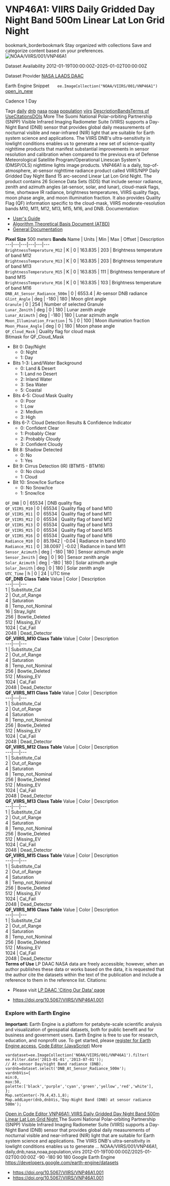  
#  VNP46A1: VIIRS Daily Gridded Day Night Band 500m Linear Lat Lon Grid Night 
bookmark_borderbookmark Stay organized with collections  Save and categorize content based on your preferences.
![NOAA/VIIRS/001/VNP46A1](https://developers.google.com/earth-engine/datasets/images/NOAA/NOAA_VIIRS_001_VNP46A1_sample.png) 

Dataset Availability
    2012-01-19T00:00:00Z–2025-01-02T00:00:00Z 

Dataset Provider
     [ NASA LAADS DAAC ](https://doi.org/10.5067/VIIRS/VNP46A1.001) 

Earth Engine Snippet
     `    ee.ImageCollection("NOAA/VIIRS/001/VNP46A1")   ` [ open_in_new ](https://code.earthengine.google.com/?scriptPath=Examples:Datasets/NOAA/NOAA_VIIRS_001_VNP46A1) 

Cadence
    1 Day 

Tags
     [daily](https://developers.google.com/earth-engine/datasets/tags/daily) [dnb](https://developers.google.com/earth-engine/datasets/tags/dnb) [nasa](https://developers.google.com/earth-engine/datasets/tags/nasa) [noaa](https://developers.google.com/earth-engine/datasets/tags/noaa) [population](https://developers.google.com/earth-engine/datasets/tags/population) [viirs](https://developers.google.com/earth-engine/datasets/tags/viirs)
[Description](https://developers.google.com/earth-engine/datasets/catalog/NOAA_VIIRS_001_VNP46A1#description)[Bands](https://developers.google.com/earth-engine/datasets/catalog/NOAA_VIIRS_001_VNP46A1#bands)[Terms of Use](https://developers.google.com/earth-engine/datasets/catalog/NOAA_VIIRS_001_VNP46A1#terms-of-use)[Citations](https://developers.google.com/earth-engine/datasets/catalog/NOAA_VIIRS_001_VNP46A1#citations)[DOIs](https://developers.google.com/earth-engine/datasets/catalog/NOAA_VIIRS_001_VNP46A1#dois) More
The Suomi National Polar-orbiting Partnership (SNPP) Visible Infrared Imaging Radiometer Suite (VIIRS) supports a Day-Night Band (DNB) sensor that provides global daily measurements of nocturnal visible and near-infrared (NIR) light that are suitable for Earth system science and applications. The VIIRS DNB's ultra-sensitivity in lowlight conditions enables us to generate a new set of science-quality nighttime products that manifest substantial improvements in sensor resolution and calibration when compared to the previous era of Defense Meteorological Satellite Program/Operational Linescan System's (DMSP/OLS) nighttime lights image products.
VNP46A1 is a daily, top-of-atmosphere, at-sensor nighttime radiance product called VIIRS/NPP Daily Gridded Day Night Band 15 arc-second Linear Lat Lon Grid Night. The product contains 26 Science Data Sets (SDS) that include sensor radiance, zenith and azimuth angles (at-sensor, solar, and lunar), cloud-mask flags, time, shortwave IR radiance, brightness temperatures, VIIRS quality flags, moon phase angle, and moon illumination fraction. It also provides Quality Flag (QF) information specific to the cloud-mask, VIIRS moderate-resolution bands M10, M11, M12, M13, M15, M16, and DNB.
Documentation:
  * [User's Guide](https://ladsweb.modaps.eosdis.nasa.gov/api/v2/content/archives/Document%20Archive/Science%20Data%20Product%20Documentation/VIIRS_Black_Marble_UG_v1.3_Sep_2022.pdf)
  * [Algorithm Theoretical Basis Document (ATBD)](https://ladsweb.modaps.eosdis.nasa.gov/api/v2/content/archives/Document%20Archive/Science%20Data%20Product%20Documentation/Product%20Generation%20Algorithms/VIIRS_Black_Marble_ATBD_v1.1_July_2020.pdf)
  * [General Documentation](https://ladsweb.modaps.eosdis.nasa.gov/missions-and-measurements/products/VNP46A1/)


**Pixel Size** 500 meters 
**Bands**
Name | Units | Min | Max | Offset | Description  
---|---|---|---|---|---  
`BrightnessTemperature_M12` | K |  0  |  163.835  | 203 | Brightness temperature of band M12  
`BrightnessTemperature_M13` | K |  0  |  163.835  | 203 | Brightness temperature of band M13  
`BrightnessTemperature_M15` | K |  0  |  163.835  | 111 | Brightness temperature of band M15  
`BrightnessTemperature_M16` | K |  0  |  163.835  | 103 | Brightness temperature of band M16  
`DNB_At_Sensor_Radiance_500m` |  0  |  6553.4  | At-sensor DNB radiance  
`Glint_Angle` | deg |  -180  |  180  | Moon glint angle  
`Granule` |  0  |  254  | Number of selected Granule  
`Lunar_Zenith` | deg |  0  |  180  | Lunar zenith angle  
`Lunar_Azimuth` | deg |  -180  |  180  | Lunar azimuth angle  
`Moon_Illumination_Fraction` | % |  0  |  100  | Moon illumination fraction  
`Moon_Phase_Angle` | deg |  0  |  180  | Moon phase angle  
`QF_Cloud_Mask` | Quality flag for cloud mask  
Bitmask for QF_Cloud_Mask
  * Bit 0: Day/Night 
    * 0: Night
    * 1: Day
  * Bits 1-3: Land/Water Background 
    * 0: Land & Desert
    * 1: Land no Desert
    * 2: Inland Water
    * 3: Sea Water
    * 5: Coastal
  * Bits 4-5: Cloud Mask Quality 
    * 0: Poor
    * 1: Low
    * 2: Medium
    * 3: High
  * Bits 6-7: Cloud Detection Results & Confidence Indicator 
    * 0: Confident Clear
    * 1: Probably Clear
    * 2: Probably Cloudy
    * 3: Confident Cloudy
  * Bit 8: Shadow Detected 
    * 0: No
    * 1: Yes
  * Bit 9: Cirrus Detection (IR) (BTM15 - BTM16) 
    * 0: No cloud
    * 1: Cloud
  * Bit 10: Snow/Ice Surface 
    * 0: No Snow/Ice
    * 1: Snow/Ice

  
`QF_DNB` |  0  |  65534  | DNB quality flag  
`QF_VIIRS_M10` |  0  |  65534  | Quality flag of band M10  
`QF_VIIRS_M11` |  0  |  65534  | Quality flag of band M11  
`QF_VIIRS_M12` |  0  |  65534  | Quality flag of band M12  
`QF_VIIRS_M13` |  0  |  65534  | Quality flag of band M13  
`QF_VIIRS_M15` |  0  |  65534  | Quality flag of band M15  
`QF_VIIRS_M16` |  0  |  65534  | Quality flag of band M16  
`Radiance_M10` |  0  |  85.1942  | -0.04 | Radiance in band M10  
`Radiance_M11` |  0  |  38.0097  | -0.02 | Radiance in band M11  
`Sensor_Azimuth` | deg |  -180  |  180  | Sensor azimuth angle  
`Sensor_Zenith` | deg |  0  |  90  | Sensor zenith angle  
`Solar_Azimuth` | deg |  -180  |  180  | Solar azimuth angle  
`Solar_Zenith` | deg |  0  |  180  | Solar zenith angle  
`UTC_Time` | h |  0  |  24  | UTC time  
**QF_DNB Class Table**
Value | Color | Description  
---|---|---  
1 | Substitute_Cal  
2 | Out_of_Range  
4 | Saturation  
8 | Temp_not_Nominal  
16 | Stray_light  
256 | Bowtie_Deleted  
512 | Missing_EV  
1024 | Cal_Fail  
2048 | Dead_Detector  
**QF_VIIRS_M10 Class Table**
Value | Color | Description  
---|---|---  
1 | Substitute_Cal  
2 | Out_of_Range  
4 | Saturation  
8 | Temp_not_Nominal  
256 | Bowtie_Deleted  
512 | Missing_EV  
1024 | Cal_Fail  
2048 | Dead_Detector  
**QF_VIIRS_M11 Class Table**
Value | Color | Description  
---|---|---  
1 | Substitute_Cal  
2 | Out_of_Range  
4 | Saturation  
8 | Temp_not_Nominal  
256 | Bowtie_Deleted  
512 | Missing_EV  
1024 | Cal_Fail  
2048 | Dead_Detector  
**QF_VIIRS_M12 Class Table**
Value | Color | Description  
---|---|---  
1 | Substitute_Cal  
2 | Out_of_Range  
4 | Saturation  
8 | Temp_not_Nominal  
256 | Bowtie_Deleted  
512 | Missing_EV  
1024 | Cal_Fail  
2048 | Dead_Detector  
**QF_VIIRS_M13 Class Table**
Value | Color | Description  
---|---|---  
1 | Substitute_Cal  
2 | Out_of_Range  
4 | Saturation  
8 | Temp_not_Nominal  
256 | Bowtie_Deleted  
512 | Missing_EV  
1024 | Cal_Fail  
2048 | Dead_Detector  
**QF_VIIRS_M15 Class Table**
Value | Color | Description  
---|---|---  
1 | Substitute_Cal  
2 | Out_of_Range  
4 | Saturation  
8 | Temp_not_Nominal  
256 | Bowtie_Deleted  
512 | Missing_EV  
1024 | Cal_Fail  
2048 | Dead_Detector  
**QF_VIIRS_M16 Class Table**
Value | Color | Description  
---|---|---  
1 | Substitute_Cal  
2 | Out_of_Range  
4 | Saturation  
8 | Temp_not_Nominal  
256 | Bowtie_Deleted  
512 | Missing_EV  
1024 | Cal_Fail  
2048 | Dead_Detector  
**Terms of Use**
LP DAAC NASA data are freely accessible; however, when an author publishes these data or works based on the data, it is requested that the author cite the datasets within the text of the publication and include a reference to them in the reference list.
Citations:
  * Please visit [LP DAAC 'Citing Our Data' page](https://lpdaac.usgs.gov/citing_our_data)


  * [ https://doi.org/10.5067/VIIRS/VNP46A1.001 ](https://doi.org/10.5067/VIIRS/VNP46A1.001)


### Explore with Earth Engine
**Important:** Earth Engine is a platform for petabyte-scale scientific analysis and visualization of geospatial datasets, both for public benefit and for business and government users. Earth Engine is free to use for research, education, and nonprofit use. To get started, please [register for Earth Engine access.](https://console.cloud.google.com/earth-engine)
[Code Editor (JavaScript)](https://developers.google.com/earth-engine/datasets/catalog/NOAA_VIIRS_001_VNP46A1#code-editor-javascript-sample) More
```
vardataset=ee.ImageCollection('NOAA/VIIRS/001/VNP46A1').filter(
ee.Filter.date('2013-01-01','2013-07-01'));
// At-sensor Day/night Band radiance (DNB).
vardnb=dataset.select('DNB_At_Sensor_Radiance_500m');
vardnbVis={
min:0,
max:50,
palette:['black','purple','cyan','green','yellow','red','white'],
};
Map.setCenter(-79.4,43.1,8);
Map.addLayer(dnb,dnbVis,'Day-Night Band (DNB) at sensor radiance 500m');
```
[ Open in Code Editor ](https://code.earthengine.google.com/?scriptPath=Examples:Datasets/NOAA/NOAA_VIIRS_001_VNP46A1)
[ VNP46A1: VIIRS Daily Gridded Day Night Band 500m Linear Lat Lon Grid Night ](https://developers.google.com/earth-engine/datasets/catalog/NOAA_VIIRS_001_VNP46A1)
The Suomi National Polar-orbiting Partnership (SNPP) Visible Infrared Imaging Radiometer Suite (VIIRS) supports a Day-Night Band (DNB) sensor that provides global daily measurements of nocturnal visible and near-infrared (NIR) light that are suitable for Earth system science and applications. The VIIRS DNB's ultra-sensitivity in lowlight conditions enables us to generate …
NOAA/VIIRS/001/VNP46A1, daily,dnb,nasa,noaa,population,viirs 
2012-01-19T00:00:00Z/2025-01-02T00:00:00Z
-90 -180 90 180 
Google Earth Engine
https://developers.google.com/earth-engine/datasets
  * [ https://doi.org/10.5067/VIIRS/VNP46A1.001 ](https://doi.org/https://doi.org/10.5067/VIIRS/VNP46A1.001)
  * [ https://doi.org/10.5067/VIIRS/VNP46A1.001 ](https://doi.org/https://developers.google.com/earth-engine/datasets/catalog/NOAA_VIIRS_001_VNP46A1)


